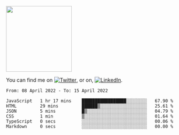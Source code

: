 <!-- ![visitors](https://visitor-badge.glitch.me/badge?page_id=page.id) -->

<img height="180em" src="https://github-readme-stats.vercel.app/api?username=alihernandez&show_icons=true&hide_border=true&&count_private=true&include_all_commits=true" />

<!-- Actual text -->

You can find me on [![Twitter][1.2]][1], or on, [![LinkedIn][2.2]][2].

<!-- Icons -->

[1.2]: http://i.imgur.com/wWzX9uB.png (twitter icon without padding)
[2.2]: https://raw.githubusercontent.com/MartinHeinz/MartinHeinz/master/linkedin-3-16.png (LinkedIn icon without padding)

<!-- Links to your social media accounts -->

[1]: https://twitter.com/phantomramen
[2]: https://www.linkedin.com/in/ali-hernandez-96b1b71a9/

<!--START_SECTION:waka-->

```text
From: 08 April 2022 - To: 15 April 2022

JavaScript   1 hr 17 mins    █████████████████░░░░░░░░   67.90 %
HTML         29 mins         ██████▒░░░░░░░░░░░░░░░░░░   25.61 %
JSON         5 mins          █▒░░░░░░░░░░░░░░░░░░░░░░░   04.79 %
CSS          1 min           ▒░░░░░░░░░░░░░░░░░░░░░░░░   01.64 %
TypeScript   0 secs          ░░░░░░░░░░░░░░░░░░░░░░░░░   00.06 %
Markdown     0 secs          ░░░░░░░░░░░░░░░░░░░░░░░░░   00.00 %
```

<!--END_SECTION:waka-->
